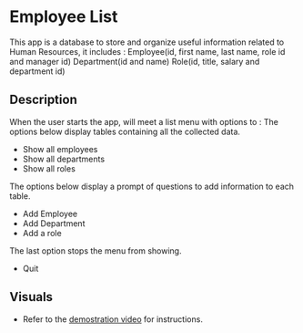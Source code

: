 # Employee List

This app is a database to store and organize useful information related to Human Resources, it includes :
Employee(id, first name, last name, role id and manager id)
Department(id and name)
Role(id, title, salary and department id)

## Description

When the user starts the app, will meet a list menu with options to : 
The options below display tables containing all the collected data.
* Show all employees
* Show all departments
* Show all roles

The options below display a prompt of questions to add information to each table.
* Add Employee
* Add Department
* Add a role

The last option stops the menu from showing.
* Quit

## Visuals

* Refer to the [demostration video](./hr_list.mp4) for instructions.
